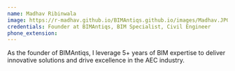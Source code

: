 ```yaml
---
name: Madhav Ribinwala
image: https://r-madhav.github.io/BIMAntiqs.github.io/images/Madhav.JPG
credentials: Founder at BIMAntiqs, BIM Specialist, Civil Engineer
phone_extension:
---
```


As the founder of BIMAntiqs, I leverage 5+ years of BIM expertise to deliver innovative solutions and drive excellence in the AEC industry.
